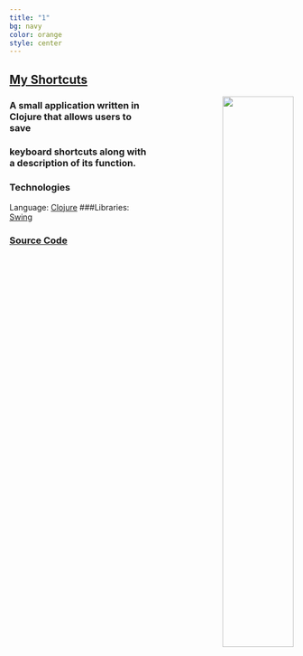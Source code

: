 ```yaml
---
title: "1"
bg: navy
color: orange
style: center
---
```




## [**My Shortcuts**](https://github.com/MisterTerrific/myshorts-gui)
<div>
<a align="right" href="https://github.com/MisterTerrific/myshorts-gui/blob/master/screens/main-window2.png?raw=true">
<img src="https://github.com/MisterTerrific/myshorts-gui/blob/master/screens/main-window2.png?raw=true" style="float: right; width: 50%; height: 50%"/>
</a>
</div>

### A small application written in Clojure that allows users to save
### keyboard shortcuts along with a description of its function. 

### **Technologies**
Language: [Clojure](https://clojure.org)
###Libraries: [Swing](http://docs.oracle.com/javase/7/docs/api/javax/swing/package-summary.html#package_description)   

### [**Source Code**](https://github.com/MisterTerrific/myshorts-gui)   
